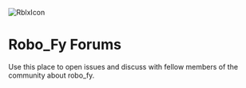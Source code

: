![RblxIcon](https://visualpharm.com/assets/200/Roblox-595b40b65ba036ed117d2339.svg)

  #                                       Robo_Fy Forums
Use this place to open issues and discuss with fellow members of the community about robo_fy.
